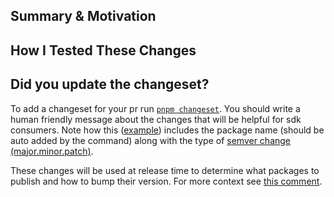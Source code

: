 ## Summary & Motivation

## How I Tested These Changes

## Did you update the changeset?

To add a changeset for your pr run [`pnpm changeset`](<https://pnpm.io/using-changesets#adding-new-changesets>). You should write a human friendly message about the changes that will be helpful for sdk consumers. Note how this ([example](https://github.com/tkhq/sdk/blob/b409cd06790f011bf939adcf0755499b8e7497ae/.changeset/extra-http-exports.md?plain=1#L1)) includes the package name (should be auto added by the command) along with the type of [semver change (major.minor.patch)](https://semver.org/).

These changes will be used at release time to determine what packages to publish and how to bump their version. For more context see [this comment](https://github.com/tkhq/sdk/pull/67#issuecomment-1568838440).
